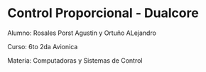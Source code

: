 # Control Proporcional - Dualcore


Alumno: Rosales Porst Agustin y Ortuño ALejandro 

Curso: 6to 2da Avionica 

Materia: Computadoras y Sistemas de Control